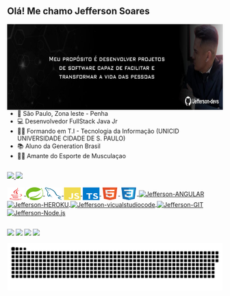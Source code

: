 ## Olá! Me chamo Jefferson Soares 


<img align = "right" width="1000cm" height="200cm" src="https://github.com/Jefferson-devs/Jefferson-devs/blob/main/Capa%20do%20GITHUB.jpg"/>

- 📍 São Paulo, Zona leste - Penha
- 💻 Desenvolvedor FullStack Java Jr  
- 👨‍🎓 Formando em T.I - Tecnologia da Informação (UNICID UNIVERSIDADE CIDADE DE S. PAULO)
- 📚 Aluno da Generation Brasil 
- 🏋️‍♂️ Amante do Esporte de Musculaçao

## <div>
  <a href="https://github.com/Jefferson-devs">
  <img height="150em" src="https://github-readme-stats.vercel.app/api?username=Jefferson-devs&show_icons=true&theme=dark&include_all_commits=true&count_private=true"/>
  <img height="150em" src="https://github-readme-stats.vercel.app/api/top-langs/?username=Jefferson-devs&layout=compact&langs_count=7&theme=dark"/>
</div>
  <div style="display: inline_block"><br>
  <img align="center" alt="Jefferson-Js" height="30" width="40" src="https://raw.githubusercontent.com/devicons/devicon/master/icons/java/java-plain.svg">
  <img align="center" alt="Jefferson-SPRING" height="30" width="40" src="https://raw.githubusercontent.com/devicons/devicon/master/icons/spring/spring-original.svg">
  <img align="center" alt="Jefferson-mysql" height="30" width="40" src="https://raw.githubusercontent.com/devicons/devicon/master/icons/mysql/mysql-plain.svg">
  <img align="center" alt="Jefferson-Js" height="30" width="40" src="https://raw.githubusercontent.com/devicons/devicon/master/icons/javascript/javascript-plain.svg">
  <img align="center" alt="Jefferson-Ts" height="30" width="40" src="https://raw.githubusercontent.com/devicons/devicon/master/icons/typescript/typescript-plain.svg">
  <img align="center" alt="Jefferson-HTML" height="30" width="40" src="https://raw.githubusercontent.com/devicons/devicon/master/icons/html5/html5-original.svg">
  <img align="center" alt="Jefferson-CSS" height="30" width="40" src="https://raw.githubusercontent.com/devicons/devicon/master/icons/css3/css3-original.svg"> 
  <img align="center" alt="Jefferson-ANGULAR" height="30" width="40" src="https://cdn.jsdelivr.net/gh/devicons/devicon/icons/angularjs/angularjs-original.svg">
  <img align="center" alt="Jefferson-HEROKU" height="30" width="40" src="https://cdn.jsdelivr.net/gh/devicons/devicon/icons/heroku/heroku-original.svg">
  <img align="center" alt="Jefferson-vicualstudiocode" height="30" width="40" src="https://cdn.jsdelivr.net/gh/devicons/devicon/icons/visualstudio/visualstudio-plain.svg">
  <img align="center" alt="Jefferson-GIT" height="30" width="40" src="https://cdn.jsdelivr.net/gh/devicons/devicon/icons/git/git-plain-wordmark.svg">
  <img align="center" alt="Jefferson-Node.js" height="30" width="40" src="https://cdn.jsdelivr.net/gh/devicons/devicon/icons/nodejs/nodejs-original-wordmark.svg">
  
    
</div>
  
##
  
<div> 
   <a href="https://www.linkedin.com/in/jefferson-soares-22103b208/" target="_blank"><img src="https://img.shields.io/badge/-LinkedIn-%230077B5?style=for-the-badge&logo=linkedin&logoColor=white" target="_blank"></a> 
 <a href="https://api.whatsapp.com/send?phone=5511952179177" target="_blank"><img src="https://img.shields.io/badge/WhatsApp-25D366?style=for-the-badge&logo=whatsapp&logoColor=white" target="_blank"></a>
 <a href="https://www.instagram.com/_jotaas/" target="_blank"><img src="https://img.shields.io/badge/-Instagram-%23E4405F?style=for-the-badge&logo=instagram&logoColor=white" target="_blank"></a>
   <a href="https://twitter.com/JeffersonJota_" target="_blank"><img src="https://img.shields.io/badge/Twitter-1DA1F2?style=for-the-badge&logo=twitter&logoColor=white" target="_blank"></a>
 
  ![Snake animation](https://github.com/Jefferson-devs/Jefferson-devs/blob/output/github-contribution-grid-snake.svg)
 
</div>
